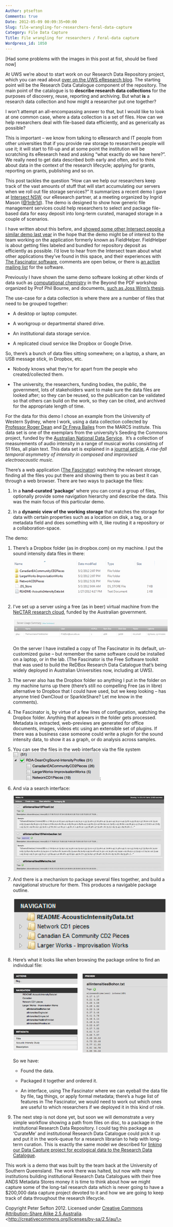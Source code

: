 ```yaml
---
Author: ptsefton
Comments: true
Date: 2012-05-09 00:09:35+00:00
Slug: file-wrangling-for-researchers-feral-data-capture
Category: File Data Capture
Title: File wrangling for researchers / Feral-data capture
Wordpress_id: 1050
---
```


<article itemscope="itemscope" itemtype="http://schema.org/ScholarlyArticle">
[Had some problems with the images in this post at fist, should be fixed
now]

At UWS we’re about to start work on our Research Data Repository
project, which you can read about [over on the UWS eResearch
blog](http://eresearch.uws.edu.au/blog/2012/02/29/an-australian-research-data-repository/).
The starting point will be the Research Data Catalogue component of the
repository. The main point of the catalogue is to **describe research
data collections** for the purposes of discovery, reuse, reporting and
archiving. But what **is** a research data collection and how might a
researcher put one together?

I won’t attempt an all-encompassing answer to that, but I would like to
look at one common case, where a data collection is a set of files. How
can we help researchers deal with file-based data efficiently, and as
generically as possible?

This is important – we know from talking to eResearch and IT people from
other universities that if you provide raw storage to researchers people
will use it; it will start to fill-up and at some point the institution
will be scratching its eResearch head and asking “what exactly do we
have here?”. We really need to get data described both early and often,
and to think about data in the context of the research lifecycle;
applying for grants, reporting on grants, publishing and so on.

This post tackles the question “How can we help our researchers keep
track of the vast amounts of stuff that will start accumulating our
servers when we roll out file storage services?” It summarizes a recent
demo I gave at [Intersect NSW](http://www.intersect.org.au/), our
eResearch partner, at a meeting organized by Ingrid Mason
([@1n9r1d](https://twitter.com/#!/1n9r1d)). The demo is designed to show
how generic file management services could help researchers to select
and package file-based data for easy deposit into long-term curated,
managed storage in a couple of scenarios.

I have written about this before, and [showed some other Intersect
people a similar demo last
year](http://ptsefton.com/2011/02/16/another-look-at-desktop-repositories.htm)
in the hope that the demo might be of interest to the team working on
the application formerly known as FieldHelper. FieldHelper is about
getting files labeled and bundled for repository deposit as efficiently
as possible. I’d love to hear from the Intersect team about what other
applications they’ve found in this space, and their experiences with
[The Fascinator
software](https://sites.google.com/site/fascinatorhome/), comments are
open below, or there is [an active mailing
list](http://groups.google.com/group/the-fascinator-dev?pli=1) for the
software.

Previously I have shown the same demo software looking at other kinds of
data such as [computational
chemistry](http://ptsefton.com/2010/12/09/beyond-the-pdf-proposed-session-bring-the-web-to-the-researcher-mainly-on-authoring-tools.htm)
in the Beyond the PDF workshop organized by Prof Phil Bourne, and
documents, [such as Joss Winn’s
thesis](http://ptsefton.com/2011/07/15/the-repository-is-watching-automated-harvesting-from-replicated-filesystems.htm).

The use-case for a data collection is where there are a number of files
that need to be grouped together:

-   A desktop or laptop computer.

-   A workgroup or departmental shared drive.

-   An institutional data storage service.

-   A replicated cloud service like Dropbox or Google Drive.

So, there’s a bunch of data files sitting somewhere; on a laptop, a
share, an USB message stick, in Dropbox, etc.

-   Nobody knows what they’re for apart from the people who
    created/collected them.

-   The university, the researchers, funding bodies, the public, the
    government, lots of stakeholders want to make sure the data files
    are looked after; so they can be reused, so the publication can be
    validated so that others can build on the work, so they can be
    cited, and archived for the appropriate length of time.

For the data for this demo I chose an example from the University of
Western Sydney, where I work, using a data collection collected by
[Professor Roger
Dean](http://marcs.uws.edu.au/?q=people/professor-roger-dean) and [Dr
Freya Bailes](http://marcs.uws.edu.au/?q=people/dr-freya-bailes) from
the MARCS institute. This data set is one of the exemplars from the
university’s Seeding the Commons project, funded by the [Australian
National Data Service](http://ands.org.au).  It’s a collection of
measurements of audio intensity in a range of musical works consisting
of 51 files, all plain text. This data set is explained in a [journal
article](http://handle.uws.edu.au:8081/1959.7/503212), *A* *rise-fall
temporal asymmetry of intensity in composed and improvised
electroacoustic music.*

There’s a web application ([The
Fascinator](https://sites.google.com/site/fascinatorhome/)) watching the
relevant storage, finding all the files you put there and showing them
to you as best it can through a web browser. There are two ways to
package the files:

1.  In a **hand-curated ‘package’** where you can corral a group of
    files, optionally provide some navigation hierarchy and describe the
    data. This was the main focus of this particular demo.

2.  In a **dynamic view of the working storage** that watches the
    storage for data with certain properties such as a location on disk,
    a tag, or a metadata field and does something with it, like routing
    it a repository or a collaboration-space.

The demo:

1.  There’s a Dropbox folder (as in dropbox.com) on my machine. I put
    the sound intensity data files in there:

    [![](/wp-content/uploads/2012/05/image001.png "image001")](/wp-content/uploads/2012/05/image001.png)

2.  I’ve set up a server using a free (as in beer) virtual machine from
    the [NeCTAR research
    clou](http://www.nectar.org.au/research-cloud)[d](http://www.nectar.org.au/research-cloud),
    funded by the Australian government.

    [![](/wp-content/uploads/2012/05/image0031.jpg "image003")](/wp-content/uploads/2012/05/image0031.jpg)

    On the server I have installed a copy of The Fascinator in its
    default, un-customized guise – but remember the same software could
    be installed on a laptop, or in the lab. (The Fascinator is the Free
    Software toolkit that was used to build the ReDBox Research Data
    Catalogue that’s being widely deployed in Australian Universities
    now, including at UWS).

3.  The server also has the Dropbox folder so anything I put in the
    folder on my machine turns up there (there’s still no compelling
    Free (as in libre) alternative to Dropbox that I could have used,
    but we keep looking – has anyone tried OwnCloud or SparkleShare? Let
    me know in the comments).

4.  The Fascinator is, by virtue of a few lines of configuration,
    watching the Dropbox folder. Anything that appears in the folder
    gets processed. Metadata is extracted, web-previews are generated
    for office documents, images, videos etc using an extensible set of
    plugins. If there was a business case someone could write a plugin
    for the sound intensity data, to show it as a graph, or do analysis
    across samples.

5.  You can see the files in the web interface via the file system
    [![](/wp-content/uploads/2012/05/image0041.png "image004")](/wp-content/uploads/2012/05/image0041.png):

6.  And via a search interface:

    [![](/wp-content/uploads/2012/05/image0061.jpg "image006")](/wp-content/uploads/2012/05/image0061.jpg)

7.  And there is a mechanism to package several files together, and
    build a navigational structure for them. This produces a navigable
    package outline.

    [![](/wp-content/uploads/2012/05/image007.png "image007")](/wp-content/uploads/2012/05/image007.png)

8.  Here’s what it looks like when browsing the package online to find
    an individual file:

    [![](/wp-content/uploads/2012/05/image009.png "image009")](/wp-content/uploads/2012/05/image009.png)

    So we have:

    -   Found the data.

    -   Packaged it together and ordered it.

    -   An interface, using The Fascinator where we can eyeball the data
        file by file, tag things, or apply formal metadata; there’s a
        huge list of features in The Fascinator, we would need to work
        out which ones are useful to which researchers if we deployed it
        in this kind of role.

9.  The next step is not done yet, but soon we will demonstrate a very
    simple workflow showing a path from files on disc, to a package in
    the institutional Research Data Repository. I could tag this package
    as ‘CurateMe’ and institutional Research Data Catalogue could pick
    it up and put it in the work-queue for a research librarian to help
    with long-term curation. This is exactly the same model we described
    for [linking our Data Capture project for ecological data to the
    Research Data
    Catalogue](http://eresearch.uws.edu.au/blog/2012/03/16/mixing-our-research-data-metaphors-seeding-the-commons-capturing-data-taming-wild-research-data/).

This work is a demo that was built by the team back at the University of
Southern Queensland. The work there was halted, but now with many
institutions building institutional Research Data Catalogues with their
free ANDS Metadata Stores money it is time to think about how we might
capture some of the long-tail research data which is never going to have
a \$200,000 data capture project devoted to it and how we are going to
keep track of data throughout the research lifecycle.

Copyright Peter Sefton 2012. Licensed under [Creative Commons
Attribution-Share Alike 2.5
Australia](http://ontologize.me/?tl_p=http://creativecommons.org/licence&triplink=http://purl.org/triplink/v/0.1&tl_o=http://creativecommons.org/licenses/by-sa/2.5/au/).
\<http://creativecommons.org/licenses/by-sa/2.5/au/\>

</article>

